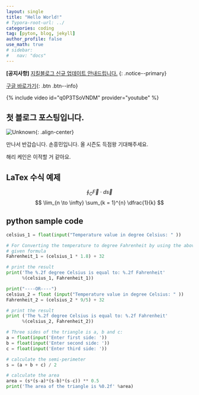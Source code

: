 ```yaml
---
layout: single
title: "Hello World!"
# Typora-root-url: ../
categories: coding
tag: [pyton, blog, jekyll]
author_profile: false
use_math: true
# sidebar:
#   nav: "docs"
---
```


**[공지사항]** [지킬블로그 신규 업데이트 안내드립니다.](https://mmistakes.github.io/minimal-mistakes/docs/quick-start-guide/)
{: .notice--primary}

[구글 바로가기](https://google.com){: .btn .btn--info}

{% include video id="q0P3TSoVNDM" provider="youtube" %}

## 첫 블로그 포스팅입니다.

![Unknown](/images/2023-08-02-first/Unknown.jpeg){: .align-center}

만나서 반갑습니다. 손흥민입니다. 올 시즌도 득점왕 기대해주세요.

해리 케인은 이적할 거 같아요.

## LaTex 수식 예제
$$ \oint_{C} \vec{F} \cdot d\vec{s} $$
$$ \lim_{n \to \infty} \sum_{k = 1}^{n} \dfrac{1}{k} $$

## python sample code

```python
celsius_1 = float(input("Temperature value in degree Celsius: " ))

# For Converting the temperature to degree Fahrenheit by using the above
# given formula
Fahrenheit_1 = (celsius_1 * 1.8) + 32

# print the result
print('The %.2f degree Celsius is equal to: %.2f Fahrenheit'
      %(celsius_1, Fahrenheit_1))

print("----OR----")
celsius_2 = float (input("Temperature value in degree Celsius: " ))
Fahrenheit_2 = (celsius_2 * 9/5) + 32

# print the result
print ('The %.2f degree Celsius is equal to: %.2f Fahrenheit'
      %(celsius_2, Fahrenheit_2))
```

```python
# Three sides of the triangle is a, b and c:
a = float(input('Enter first side: '))
b = float(input('Enter second side: '))
c = float(input('Enter third side: '))

# calculate the semi-perimeter
s = (a + b + c) / 2

# calculate the area
area = (s*(s-a)*(s-b)*(s-c)) ** 0.5
print('The area of the triangle is %0.2f' %area)
```
